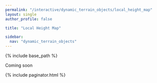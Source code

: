 ```yaml
---
permalink: "/interactive/dynamic_terrain_objects/local_height_map"
layout: single
author_profile: false

title: "Local Height Map"

sidebar:
  nav: "dynamic_terrain_objects"
---
```


{% include base_path %}

Coming soon

{% include paginator.html %}

